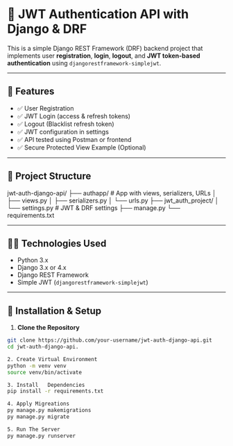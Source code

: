 # 🔐 JWT Authentication API with Django & DRF

This is a simple Django REST Framework (DRF) backend project that implements user **registration**, **login**, **logout**, and **JWT token-based authentication** using `djangorestframework-simplejwt`.

---

## 🚀 Features

- ✅ User Registration
- ✅ JWT Login (access & refresh tokens)
- ✅ Logout (Blacklist refresh token)
- ✅ JWT configuration in settings
- ✅ API tested using Postman or frontend
- ✅ Secure Protected View Example (Optional)

---

## 📁 Project Structure

jwt-auth-django-api/
├── authapp/ # App with views, serializers, URLs
│ ├── views.py
│ ├── serializers.py
│ └── urls.py
├── jwt_auth_project/
│ └── settings.py # JWT & DRF settings
├── manage.py
└── requirements.txt

---

## 🧑‍💻 Technologies Used

- Python 3.x
- Django 3.x or 4.x
- Django REST Framework
- Simple JWT (`djangorestframework-simplejwt`)

---

## 🔧 Installation & Setup

1. **Clone the Repository**

```bash
git clone https://github.com/your-username/jwt-auth-django-api.git
cd jwt-auth-django-api.

2. Create Virtual Environment
python -m venv venv
source venv/bin/activate

3. Install   Dependencies
pip install -r requirements.txt

4. Apply Migreations
py manage.py makemigrations
py manage.py migrate

5. Run The Server
py manage.py runserver

